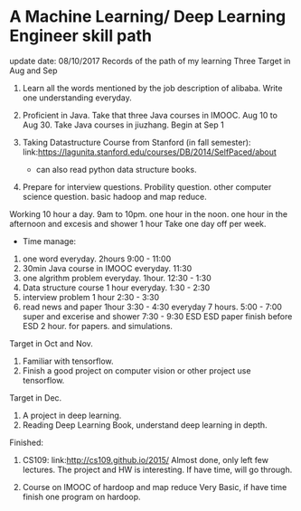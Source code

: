 # A Machine Learning/ Deep Learning Engineer skill path
update date: 08/10/2017
Records of the path of my learning
Three Target in Aug and Sep
1) Learn all the words mentioned by the job description of alibaba.
    Write one understanding everyday. 
2) Proficient in Java.
    Take that three Java courses in IMOOC. Aug 10 to Aug 30.
    Take Java courses in jiuzhang. Begin at Sep 1 
    
3) Taking Datastructure Course from Stanford (in fall semester):
    link:https://lagunita.stanford.edu/courses/DB/2014/SelfPaced/about
    * can also read python data structure books.
    
4) Prepare for interview questions.
    Probility question.
    other computer science question.
    basic hadoop and map reduce.

Working 10 hour a day. 9am to 10pm. 
one hour in the noon. 
one hour in the afternoon 
and excesis and shower 1 hour
Take one day off per week.
* Time manage:
1) one word everyday. 2hours 9:00 - 11:00
2) 30min Java course in IMOOC everyday. 11:30
3) one algrithm problem everyday. 1hour. 12:30 - 1:30
4) Data structure course 1 hour everyday. 1:30 - 2:30
6) interview problem 1 hour 2:30 - 3:30
7) read news and paper 1hour 3:30 - 4:30
everyday 7 hours.
5:00 - 7:00 super and excerise and shower
7:30 - 9:30 ESD
ESD paper finish before
ESD 2 hour. for papers. and simulations. 

Target in Oct and Nov.
1) Familiar with tensorflow.
2) Finish a good project on computer vision or other project use tensorflow. 

Target in Dec. 
1) A project in deep learning.
2) Reading Deep Learning Book, understand deep learning in depth.

Finished:
1) CS109: 
    link:http://cs109.github.io/2015/
    Almost done, only left few lectures. The project and HW is interesting. If have time, will go through.
    
2) Course on IMOOC of hardoop and map reduce
    Very Basic, if have time finish one program on hardoop.

    

